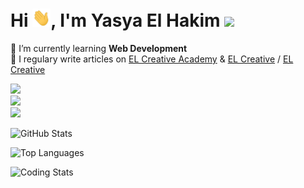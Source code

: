 # Hi <img src='https://github.com/elhakimyasya/elhakimyasya/blob/master/assets/Hi.gif' width='29' height='29' />, I'm Yasya El Hakim ![](https://visitor-badge.glitch.me/badge?page_id=elhakimyasya.elhakimyasya)

🌱 I’m currently learning **Web Development**<br />
📝 I regulary write articles on [EL Creative Academy](https://www.elcreativeacademy.com/) & [EL Creative](https://elcreative.id/) / [EL Creative](https://elcreative.net/)<br />

<a href="#user-24789743-pinned-items-reorder-form">
  <img src="https://github-readme-stats.vercel.app/api?username=elhakimyasya&show_icons=true&count_private=true&theme=gotham&rank_icon=github" />
</a>
<br/>
<a href="#user-24789743-pinned-items-reorder-form">
  <img src="https://github-readme-stats.vercel.app/api/top-langs/?username=elhakimyasya&title_color=2aa889&text_color=99d1ce&icon_color=2bbc8a&bg_color=0c1014&langs_count=10&layout=compact&count_private=true" />
</a>
<br/>
<a href="#user-24789743-pinned-items-reorder-form">
  <img src="https://github-readme-stats.vercel.app/api/wakatime?username=elhakimyasya&layout=compact&theme=gotham&custom_title=Coding+Stats" />
</a>

![GitHub Stats](https://github-readme-stats.vercel.app/api?username=elhakimyasya&show_icons=true&count_private=true&theme=gotham&rank_icon=github)

![Top Languages](https://github-readme-stats.vercel.app/api/top-langs/?username=elhakimyasya&title_color=2aa889&text_color=99d1ce&icon_color=2bbc8a&bg_color=0c1014&langs_count=10&layout=compact&count_private=true)

![Coding Stats](https://github-readme-stats.vercel.app/api/wakatime?username=elhakimyasya&layout=compact&theme=gotham&custom_title=Coding+Stats)
